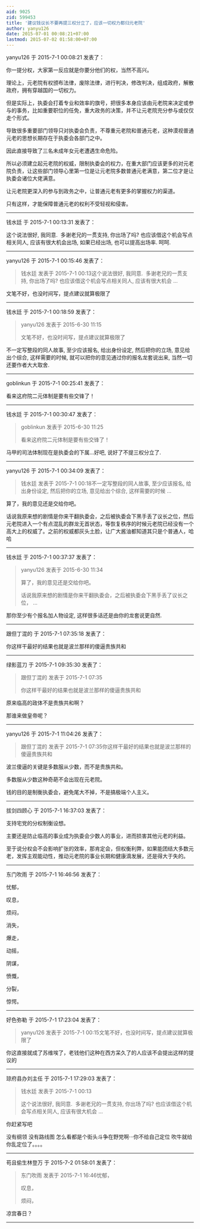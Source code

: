 ```yaml
---
aid: 9025
zid: 599453
title: '建议钱议长不要再提三权分立了，应该一切权力都归元老院'
author: yanyu126
date: 2015-07-01 00:08:21+07:00
lastmod: 2015-07-02 01:58:00+07:00
---
```


yanyu126 于 2015-7-1 00:08:21 发表了：

你一提分权，大家第一反应就是你要分他们的权，当然不高兴。

理论上，元老院有权颁布法律，废除法律，进行判决，修改判决，组成政府，解散政府，拥有穿越国的一切权力。

但是实际上，执委会打着专业和效率的旗号，把很多本身应该由元老院来决定或参与的事务，比如重要职位的任免，重大政务的决策，并不让元老院充分参与或仅仅走个形式。

导致很多重要部门领导只对执委会负责，不尊重元老院和普通元老，这种漠视普通元老的思想长期存在于执委会各部门之中。

因此直接导致了三名未成年女元老遭遇生命危险。

所以必须建立起元老院的权威，限制执委会的权力，在重大部门应该更多的对元老院负责，让这些部门领导心里第一位是让元老院多数普通元老满意，第二位才是让执委会诸位大佬满意。

让元老院更深入的参与到政务之中，让普通元老有更多的掌握权力的渠道。

只有这样，才能保障普通元老的权利不受轻视和侵害。

---------

钱水廷 于 2015-7-1 00:13:31 发表了：

这个说法很好, 我同意.  多谢老兄的一贯支持, 你出场了吗? 也应该借这个机会写点相关同人, 应该有很大机会出场, 如果已经出场, 也可以提高出场率. 呵呵.

---------

yanyu126 于 2015-7-1 00:15:46 发表了：

> 钱水廷 发表于 2015-7-1 00:13这个说法很好, 我同意.  多谢老兄的一贯支持, 你出场了吗? 也应该借这个机会写点相关同人, 应该有很大机会 ...



文笔不好，也没时间写，提点建议就算极限了

---------

钱水廷 于 2015-7-1 00:18:59 发表了：

> yanyu126 发表于 2015-6-30 11:15
> 
> 文笔不好，也没时间写，提点建议就算极限了



不一定写整段的同人故事, 至少应该报名, 给出身份设定, 然后把你的立场, 意见给出个综合, 这样需要的时候, 就可以把你的意见通过你的报名龙套说出来, 当然一切还要作者大大取舍.

---------

goblinkun 于 2015-7-1 00:25:41 发表了：

看来这府院二元体制是要有些交锋了！

---------

钱水廷 于 2015-7-1 00:30:47 发表了：

> goblinkun 发表于 2015-6-30 11:25
> 
> 看来这府院二元体制是要有些交锋了！



马甲的司法体制现在是执委会的下属...好吧, 说好了不提三权分立了.

---------

yanyu126 于 2015-7-1 00:34:09 发表了：

> 钱水廷 发表于 2015-7-1 00:18不一定写整段的同人故事, 至少应该报名, 给出身份设定, 然后把你的立场, 意见给出个综合, 这样需要的时候 ...



算了，我的意见还是交给你吧。

话说我原来想的剧情是你来干翻执委会，之后被执委会下黑手丢了议长之位，然后元老院进入一个有点混乱的群龙无首状态，等恢复秩序的时候元老院已经没有一个高大上的权威了。之前的权威都灰头土脸，让广大酱油都知道其只是个普通人，哈哈

---------

钱水廷 于 2015-7-1 00:37:37 发表了：

> yanyu126 发表于 2015-6-30 11:34
> 
> 算了，我的意见还是交给你吧。
> 
> 话说我原来想的剧情是你来干翻执委会，之后被执委会下黑手丢了议长之位， ...



那你至少有个报名加人物设定, 这样很多话还是由你的龙套说更自然.

---------

跟但丁混的 于 2015-7-1 07:35:18 发表了：

你这样干最好的结果也就是波兰那样的傻逼贵族共和

---------

绿影蓝刀 于 2015-7-1 09:35:30 发表了：

> 跟但丁混的 发表于 2015-7-1 07:35
> 
> 你这样干最好的结果也就是波兰那样的傻逼贵族共和



原来临高的政体不是贵族共和啊？

那谁来做皇帝呢？

---------

yanyu126 于 2015-7-1 11:04:26 发表了：

> 跟但丁混的 发表于 2015-7-1 07:35你这样干最好的结果也就是波兰那样的傻逼贵族共和



波兰傻逼的关键是多数服从少数，而不是贵族共和。

多数服从少数这种奇葩不会出现在元老院。

钱的目的是制衡执委会，避免尾大不掉，不是搞极端个人主义。

---------

拔剑四顾心 于 2015-7-1 16:37:03 发表了：

支持宅党的分权制衡设想。

主要还是防止临高的事业成为执委会少数人的事业，进而损害其他元老的利益。

至于说分权会不会影响扩张的效率，那肯定会，但权衡利弊，如果能团结大多数元老，发挥主观能动性，推动元老院的事业长期和健康滴发展，还是得大于失的。

---------

东门吹雨 于 2015-7-1 16:46:56 发表了：

忧郁，

叹息，

烦闷，

消失，

爆走，

动摇，

阴谋，

愤慨，

分裂，

惊愕。

---------

好色弥勒 于 2015-7-1 17:23:04 发表了：

> yanyu126 发表于 2015-7-1 00:15文笔不好，也没时间写，提点建议就算极限了



你这直接就成了苏维埃了，老钱他们这种在西方呆久了的人应该不会提出这样的提议的

---------

琼府县办刘主任 于 2015-7-1 17:29:03 发表了：

> 钱水廷 发表于 2015-7-1 00:13
> 
> 这个说法很好, 我同意.  多谢老兄的一贯支持, 你出场了吗? 也应该借这个机会写点相关同人, 应该有很大机会 ...



你赶紧写吧

没有纲领 没有路线图 怎么看都是个街头斗争在野党啊···你不给自己定位 吹牛就给你乱定位了。。。。

---------

苟且偷生林登万 于 2015-7-2 01:58:01 发表了：

> 东门吹雨 发表于 2015-7-1 16:46忧郁，
> 
> 叹息，
> 
> 烦闷，



凉宫春日？

---------


